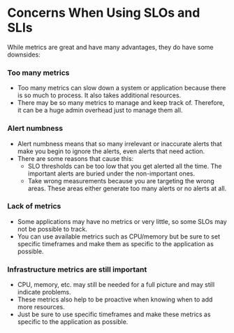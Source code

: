 # Concerns When Using SLOs and SLIs

While metrics are great and have many advantages, they do have some downsides:

### Too many metrics

- Too many metrics can slow down a system or application because there is so much to process. It also takes additional resources.
- There may be so many metrics to manage and keep track of. Therefore, it can be a huge admin overhead just to manage them all.

### Alert numbness

- Alert numbness means that so many irrelevant or inaccurate alerts that make you begin to ignore the alerts, even alerts that need action.
- There are some reasons that cause this:
  - SLO thresholds can be too low that you get alerted all the time. The important alerts are buried under the non-important ones.
  - Take wrong measurements because you are targeting the wrong areas. These areas either generate too many alerts or no alerts at all.

### Lack of metrics

- Some applications may have no metrics or very little, so some SLOs may not be possible to track.
- You can use available metrics such as CPU/memory but be sure to set specific timeframes and make them as specific to the application as possible.

### Infrastructure metrics are still important

- CPU, memory, etc. may still be needed for a full picture and may still indicate problems.
- These metrics also help to be proactive when knowing when to add more resources.
- Just be sure to use specific timeframes and make these metrics as specific to the application as possible.
